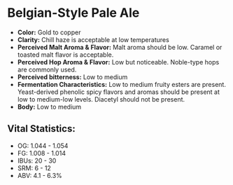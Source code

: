 # Belgian-Style Pale Ale

- **Color:** Gold to copper
- **Clarity:** Chill haze is acceptable at low temperatures
- **Perceived Malt Aroma & Flavor:** Malt aroma should be low. Caramel or toasted malt flavor is acceptable.
- **Perceived Hop Aroma & Flavor:** Low but noticeable. Noble-type hops are commonly used.
- **Perceived bitterness:** Low to medium
- **Fermentation Characteristics:** Low to medium fruity esters are present. Yeast-derived phenolic spicy flavors and aromas should be present at low to medium-low levels. Diacetyl should not be present.
- **Body:** Low to medium

## Vital Statistics:

- OG: 1.044 - 1.054
- FG: 1.008 - 1.014
- IBUs: 20 - 30
- SRM: 6 - 12
- ABV: 4.1 - 6.3% 
